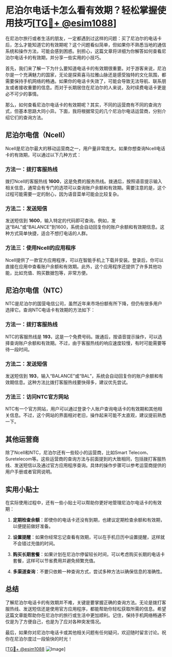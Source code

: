 # 尼泊尔电话卡怎么看有效期？轻松掌握使用技巧[[TG💪+ @esim1088](https://t.me/s/esim1088)]

在尼泊尔旅行或者生活的朋友，一定都遇到过这样的问题：买了尼泊尔的电话卡后，怎么才能知道它的有效期呢？这个问题看似简单，但如果你不熟悉当地的通信系统和操作方法，可能会感到困惑。别担心，这篇文章将详细为你解答如何查看尼泊尔电话卡的有效期，并分享一些实用的小技巧。

首先，我们来了解一下为什么要知道电话卡的有效期很重要。对于游客来说，尼泊尔是一个充满魅力的国家，无论是探索喜马拉雅山脉还是感受独特的文化氛围，都需要保持手机网络的畅通。如果你的电话卡失效了，可能会导致无法导航、联系朋友或者接收重要的信息。而对于长期居住在尼泊尔的人来说，及时续费电话卡更是必不可少的事情。

那么，如何查看尼泊尔电话卡的有效期呢？其实，不同的运营商有不同的查询方式，但基本思路大同小异。下面，我将根据常见的几个尼泊尔电话运营商，分别介绍它们的查询方法。

## 尼泊尔电信（Ncell）

Ncell是尼泊尔最大的移动运营商之一，用户量非常庞大。如果你想查询Ncell电话卡的有效期，可以通过以下几种方式：

### 方法一：拨打客服热线

拨打Ncell的客服热线 **1600**，这是免费的服务热线。拨通后，按照语音提示输入相关信息，通常会有专门的选项可以查询账户余额和有效期。需要注意的是，这个过程可能需要一定的耐心，因为语音菜单可能会比较复杂。

### 方法二：发送短信

发送短信到 **1600**，输入特定的代码即可查询。例如，发送“BAL”或“BALANCE”到1600，系统会自动回复你的账户余额和有效期信息。这种方式简单快捷，适合不想打电话的人群。

### 方法三：使用Ncell的应用程序

Ncell提供了一款官方应用程序，可以在智能手机上下载并安装。登录后，你可以直接在应用中查看账户余额和有效期。此外，这个应用程序还提供了许多其他功能，比如充值、购买数据包等，非常方便。

## 尼泊尔电信（NTC）

NTC是尼泊尔的国营电信公司，虽然近年来市场份额有所下降，但仍有很多用户选择它。查询NTC电话卡有效期的方法如下：

### 方法一：拨打客服热线

NTC的客服热线是 **193**，这是一个免费号码。拨通后，按语音提示操作，可以选择查询账户余额和有效期。不过，由于客服热线的响应速度较慢，有时可能需要等待一段时间。

### 方法二：发送短信

发送短信到 **193**，输入“BALANCE”或“BAL”，系统会自动回复你的账户余额和有效期信息。这种方法比拨打客服热线要快得多，建议优先尝试。

### 方法三：访问NTC官方网站

NTC有一个官方网站，用户可以通过登录个人账户查询电话卡的有效期和其他相关信息。不过，这个网站的界面相对老旧，操作起来可能不太直观，建议提前熟悉一下。

## 其他运营商

除了Ncell和NTC，尼泊尔还有一些较小的运营商，比如Smart Telecom、Suretelecom等。这些运营商的查询方法与前面提到的大致相同，包括拨打客服热线、发送短信以及通过官方应用程序查询。具体的操作步骤可以参考运营商提供的用户手册或者官网说明。

## 实用小贴士

在实际使用过程中，还有一些小贴士可以帮助你更好地管理尼泊尔电话卡的有效期：

1. **定期检查余额**：即使你的电话卡还没有到期，也建议定期检查余额和有效期，以便提前做好准备。
   
2. **设置提醒**：如果你经常忘记查看有效期，可以在手机日历中设置提醒，这样就不会错过充值的时间。

3. **购买长期套餐**：如果计划在尼泊尔停留较长时间，可以考虑购买长期的电话卡套餐，这样可以节省费用并避免频繁充值。

4. **多渠道查询**：不要只依赖一种查询方式，尝试多种方法以确保信息的准确性。

## 总结

了解尼泊尔电话卡的有效期并不难，关键是要掌握正确的查询方法。无论是拨打客服热线、发送短信还是使用官方应用程序，都能帮助你轻松获取所需的信息。希望这篇文章能帮助你在尼泊尔的旅行或生活中更加顺利。记住，保持手机网络畅通不仅是为了方便自己，也是为了应对各种突发情况。

最后，如果你对尼泊尔电话卡或其他相关问题有任何疑问，欢迎随时留言讨论。祝你在尼泊尔度过一段愉快的时光！

[[TG💪+ @esim1088](https://t.me/s/esim1088) ![Image](https://i.postimg.cc/4NQfJmqS/Snipaste-2025-05-13-00-14-12.png)]